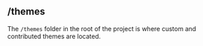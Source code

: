 ## /themes

The `/themes` folder in the root of the project is where custom and contributed themes are located.
